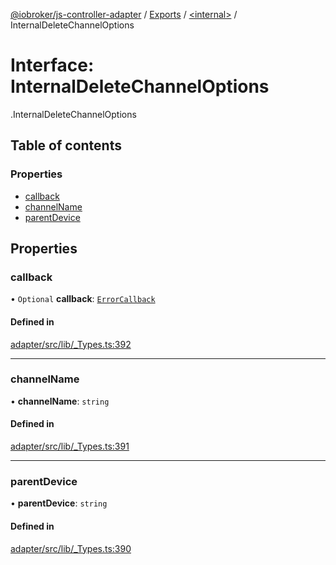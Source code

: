 [@iobroker/js-controller-adapter](../README.md) / [Exports](../modules.md) / [<internal\>](../modules/internal_.md) / InternalDeleteChannelOptions

# Interface: InternalDeleteChannelOptions

[<internal>](../modules/internal_.md).InternalDeleteChannelOptions

## Table of contents

### Properties

- [callback](internal_.InternalDeleteChannelOptions.md#callback)
- [channelName](internal_.InternalDeleteChannelOptions.md#channelname)
- [parentDevice](internal_.InternalDeleteChannelOptions.md#parentdevice)

## Properties

### callback

• `Optional` **callback**: [`ErrorCallback`](../modules/internal_.md#errorcallback)

#### Defined in

[adapter/src/lib/_Types.ts:392](https://github.com/ioBroker/ioBroker.js-controller/blob/3160f6ba/packages/adapter/src/lib/_Types.ts#L392)

___

### channelName

• **channelName**: `string`

#### Defined in

[adapter/src/lib/_Types.ts:391](https://github.com/ioBroker/ioBroker.js-controller/blob/3160f6ba/packages/adapter/src/lib/_Types.ts#L391)

___

### parentDevice

• **parentDevice**: `string`

#### Defined in

[adapter/src/lib/_Types.ts:390](https://github.com/ioBroker/ioBroker.js-controller/blob/3160f6ba/packages/adapter/src/lib/_Types.ts#L390)

